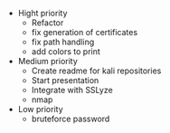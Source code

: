 * Hight priority 
    * Refactor
    * fix generation of certificates
    * fix path handling
    * add colors to print
* Medium priority 
    * Create readme for kali repositories
    * Start presentation
    * Integrate with SSLyze
    * nmap
* Low priority
    * bruteforce password
